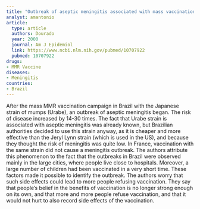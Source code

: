 ```yaml
---
title: "Outbreak of aseptic meningitis associated with mass vaccination with a urabe-containing measles-mumps-rubella vaccine: implications for immunization programs"
analyst: amantonio
article:
  type: article
  authors: Dourado
  year: 2000
  journal: Am J Epidemiol
  link: https://www.ncbi.nlm.nih.gov/pubmed/10707922
  pubmed: 10707922
drugs:
- MMR Vaccine
diseases:
- Meningitis
countries:
- Brazil
---
```


After the mass MMR vaccination campaign in Brazil with the Japanese strain of mumps (Urabe), an outbreak of aseptic meningitis began. The risk of disease increased by 14-30 times.
The fact that Urabe strain is associated with aseptic meningitis was already known, but Brazilian authorities decided to use this strain anyway, as it is cheaper and more effective than the Jeryl Lynn strain (which is used in the US), and because they thought the risk of meningitis was quite low.
In France, vaccination with the same strain did not cause a meningitis outbreak. The authors attribute this phenomenon to the fact that the outbreaks in Brazil were observed mainly in the large cities, where people live close to hospitals. Moreover, a large number of children had been vaccinated in a very short time. These factors made it possible to identify the outbreak.
The authors worry that such side effects could lead to more people refusing vaccination. They say that people’s belief in the benefits of vaccination is no longer strong enough on its own, and that more and more people refuse vaccination, and that it would not hurt to also record side effects of the vaccination.
